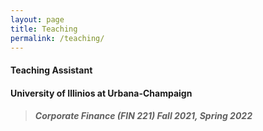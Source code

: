 ```yaml
---
layout: page
title: Teaching
permalink: /teaching/
---
```


#### Teaching Assistant <br>
#### University of Illinios at Urbana-Champaign
> ##### Corporate Finance (FIN 221)                 Fall 2021, Spring 2022
